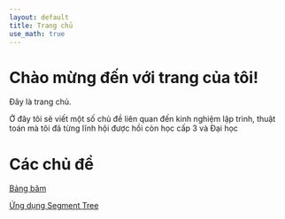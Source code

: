 ```yaml
---
layout: default
title: Trang chủ
use_math: true
---
```


# Chào mừng đến với trang của tôi!

Đây là trang chủ.

Ở đây tôi sẽ viết một số chủ đề liên quan đến kinh nghiệm lập trình, thuật toán mà tôi đã từng lĩnh hội được hồi còn học cấp 3 và Đại học

# Các chủ đề

[Bảng băm](hashing/)

[Ứng dụng Segment Tree](segment_tree/)